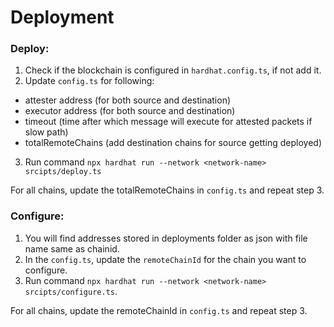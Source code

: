 # Deployment

### Deploy:

1. Check if the blockchain is configured in `hardhat.config.ts`, if not add it.
2. Update `config.ts` for following:
  - attester address (for both source and destination)
  - executor address (for both source and destination)
  - timeout (time after which message will execute for attested packets if slow path)
  - totalRemoteChains (add destination chains for source getting deployed)
3. Run command `npx hardhat run --network <network-name> srcipts/deploy.ts`

For all chains, update the totalRemoteChains in `config.ts` and repeat step 3.

### Configure:

1. You will find addresses stored in deployments folder as json with file name same as chainid.
2. In the `config.ts`, update the `remoteChainId` for the chain you want to configure.
3. Run command `npx hardhat run --network <network-name> srcipts/configure.ts`.

For all chains, update the remoteChainId in `config.ts` and repeat step 3.